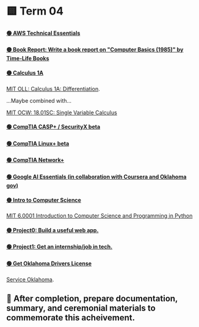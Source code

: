 # 🟨 Term 04

#### [🟢 AWS Technical Essentials](./aws-tech-essentials)

#### [🟡 Book Report: Write a book report on "Computer Basics (1985)" by Time-Life Books](./book-report)

#### [🟡 Calculus 1A](./calculus-1A)

[MIT OLL: Calculus 1A: Differentiation](https://openlearninglibrary.mit.edu/courses/course-v1:MITx+18.01.1x+2T2019/about). 

...Maybe combined with...

[MIT OCW: 18.01SC: Single Variable Calculus](https://ocw.mit.edu/courses/18-01sc-single-variable-calculus-fall-2010/)

#### [🟢 CompTIA CASP+ / SecurityX beta](./SecurityX)

#### [🟢 CompTIA Linux+ beta](./linux-plus)

#### [🟢 CompTIA Network+](./network-plus)

#### [🟢 Google AI Essentials (in collaboration with Coursera and Oklahoma gov)](./ai-essentials)

#### [🟡 Intro to Computer Science](./intro-cs)
[MIT 6.0001 Introduction to Computer Science and Programming in Python](https://ocw.mit.edu/courses/6-0001-introduction-to-computer-science-and-programming-in-python-fall-2016/)

#### [🟡 Project0: Build a useful web app.](./project0)

#### [🟢 Project1: Get an internship/job in tech.](./project1)

#### [🟢 Get Oklahoma Drivers License](./dl)

[Service Oklahoma](https://oklahoma.gov/service/all-services/driving-and-automobiles.html).

## 🔴 After completion, prepare documentation, summary, and ceremonial materials to commemorate this acheivement. 
